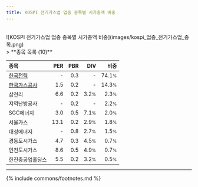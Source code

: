 ```yaml
---
title: KOSPI 전기가스업 업종 종목별 시가총액 비중
---
```

<br>
![KOSPI 전기가스업 업종 종목별 시가총액 비중](images/kospi_업종_전기가스업_종목.png)
<br>
> **종목 목록 (10)**<a id="list"></a>

| **종목** | **PER** | **PBR** | **DIV** | **비중** |
| :------- | ------: | ------: | ------: | -------: |
| [한국전력](/015760/) | - | 0.3 | - | 74.1<small>%</small> |
| [한국가스공사](/036460/) | 1.5 | 0.2 | - | 14.3<small>%</small> |
| 삼천리 | 6.6 | 0.2 | 3.2<small>%</small> | 2.3<small>%</small> |
| 지역난방공사 | - | 0.2 | - | 2.2<small>%</small> |
| SGC에너지 | 3.0 | 0.5 | 7.1<small>%</small> | 2.0<small>%</small> |
| 서울가스 | 13.1 | 0.2 | 2.9<small>%</small> | 1.8<small>%</small> |
| 대성에너지 | - | 0.8 | 2.7<small>%</small> | 1.5<small>%</small> |
| 경동도시가스 | 4.7 | 0.3 | 4.5<small>%</small> | 0.7<small>%</small> |
| 인천도시가스 | 8.6 | 0.5 | 4.9<small>%</small> | 0.7<small>%</small> |
| 한진중공업홀딩스 | 5.5 | 0.2 | 3.2<small>%</small> | 0.5<small>%</small> |

---
{% include commons/footnotes.md %}